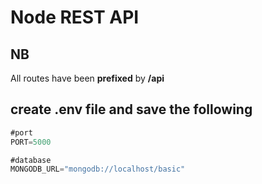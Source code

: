 # Node REST API

## NB
All routes have been **prefixed** by **/api**

## create .env file and save the following
```javascript
#port
PORT=5000

#database
MONGODB_URL="mongodb://localhost/basic"
```